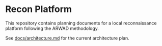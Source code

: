 # Recon Platform

This repository contains planning documents for a local reconnaissance platform following the ARWAD methodology.

See [docs/architecture.md](docs/architecture.md) for the current architecture plan.
